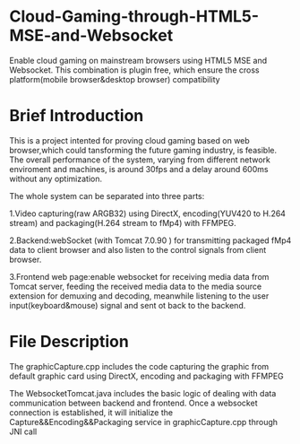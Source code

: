 # Cloud-Gaming-through-HTML5-MSE-and-Websocket
Enable cloud gaming on mainstream browsers using HTML5 MSE and Websocket. This combination is plugin free, which ensure the cross platform(mobile browser&amp;desktop browser) compatibility

Brief Introduction
=====
This is a project intented for proving cloud gaming based on web browser,which could tansforming the future gaming industry, is feasible. The overall performance of the system, varying from different network enviroment and machines, is around 30fps and a delay around 600ms without any optimization.

The whole system can be separated into three parts:

1.Video capturing(raw ARGB32) using DirectX, encoding(YUV420 to H.264 stream) and packaging(H.264 stream to fMp4) with FFMPEG.

2.Backend:webSocket (with Tomcat 7.0.90 ) for transmitting packaged fMp4 data to client browser and also listen to the control signals from client browser. 

3.Frontend web page:enable websocket for receiving media data from Tomcat server, feeding the received media data to the media source extension for demuxing and decoding, meanwhile listening to the user input(keyboard&mouse) signal and sent ot back to the backend.

File Description
=====
The graphicCapture.cpp includes the code capturing the graphic from default graphic card using DirectX, encoding and packaging with FFMPEG

The WebsocketTomcat.java includes the basic logic of dealing with data communication between backend and frontend. Once a websocket connection is established, it will initialize the Capture&&Encoding&&Packaging service in graphicCapture.cpp through JNI call

